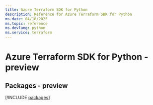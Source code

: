 ```yaml
---
title: Azure Terraform SDK for Python
description: Reference for Azure Terraform SDK for Python
ms.date: 04/18/2025
ms.topic: reference
ms.devlang: python
ms.service: terraform
---
```

# Azure Terraform SDK for Python - preview
## Packages - preview
[!INCLUDE [packages](terraform-index.md)]